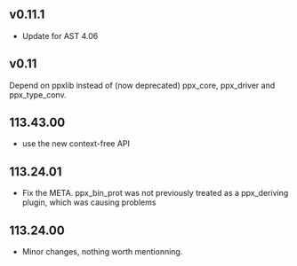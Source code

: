 ## v0.11.1

- Update for AST 4.06

## v0.11

Depend on ppxlib instead of (now deprecated) ppx\_core, ppx\_driver and
ppx\_type\_conv.

## 113.43.00

- use the new context-free API

## 113.24.01

- Fix the META. ppx\_bin\_prot was not previously treated as a
  ppx\_deriving plugin, which was causing problems

## 113.24.00

- Minor changes, nothing worth mentionning.
